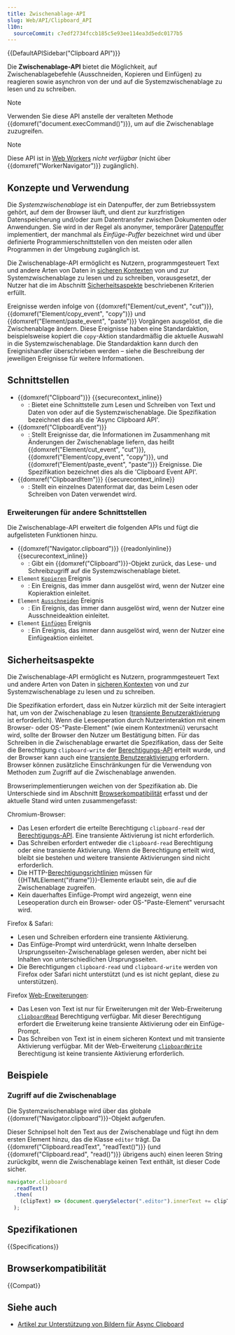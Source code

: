 ```yaml
---
title: Zwischenablage-API
slug: Web/API/Clipboard_API
l10n:
  sourceCommit: c7edf2734fccb185c5e93ee114ea3d5edc0177b5
---
```


{{DefaultAPISidebar("Clipboard API")}}

Die **Zwischenablage-API** bietet die Möglichkeit, auf Zwischenablagebefehle (Ausschneiden, Kopieren und Einfügen) zu reagieren sowie asynchron von der und auf die Systemzwischenablage zu lesen und zu schreiben.

> [!NOTE]
> Verwenden Sie diese API anstelle der veralteten Methode {{domxref("document.execCommand()")}}, um auf die Zwischenablage zuzugreifen.

> [!NOTE]
> Diese API ist in [Web Workers](/de/docs/Web/API/Web_Workers_API) _nicht verfügbar_ (nicht über {{domxref("WorkerNavigator")}} zugänglich).

## Konzepte und Verwendung

Die _Systemzwischenablage_ ist ein Datenpuffer, der zum Betriebssystem gehört, auf dem der Browser läuft, und dient zur kurzfristigen Datenspeicherung und/oder zum Datentransfer zwischen Dokumenten oder Anwendungen. Sie wird in der Regel als anonymer, temporärer [Datenpuffer](https://en.wikipedia.org/wiki/Data_buffer) implementiert, der manchmal als _Einfüge-Puffer_ bezeichnet wird und über definierte Programmierschnittstellen von den meisten oder allen Programmen in der Umgebung zugänglich ist.

Die Zwischenablage-API ermöglicht es Nutzern, programmgesteuert Text und andere Arten von Daten in [sicheren Kontexten](/de/docs/Web/Security/Secure_Contexts) von und zur Systemzwischenablage zu lesen und zu schreiben, vorausgesetzt, der Nutzer hat die im Abschnitt [Sicherheitsaspekte](#sicherheitsaspekte) beschriebenen Kriterien erfüllt.

Ereignisse werden infolge von {{domxref("Element/cut_event", "cut")}}, {{domxref("Element/copy_event", "copy")}} und {{domxref("Element/paste_event", "paste")}} Vorgängen ausgelöst, die die Zwischenablage ändern. Diese Ereignisse haben eine Standardaktion, beispielsweise kopiert die `copy`-Aktion standardmäßig die aktuelle Auswahl in die Systemzwischenablage. Die Standardaktion kann durch den Ereignishandler überschrieben werden – siehe die Beschreibung der jeweiligen Ereignisse für weitere Informationen.

## Schnittstellen

- {{domxref("Clipboard")}} {{securecontext_inline}}
  - : Bietet eine Schnittstelle zum Lesen und Schreiben von Text und Daten von oder auf die Systemzwischenablage. Die Spezifikation bezeichnet dies als die 'Async Clipboard API'.
- {{domxref("ClipboardEvent")}}
  - : Stellt Ereignisse dar, die Informationen im Zusammenhang mit Änderungen der Zwischenablage liefern, das heißt {{domxref("Element/cut_event", "cut")}}, {{domxref("Element/copy_event", "copy")}}, und {{domxref("Element/paste_event", "paste")}} Ereignisse. Die Spezifikation bezeichnet dies als die 'Clipboard Event API'.
- {{domxref("ClipboardItem")}} {{securecontext_inline}}
  - : Stellt ein einzelnes Datenformat dar, das beim Lesen oder Schreiben von Daten verwendet wird.

### Erweiterungen für andere Schnittstellen

Die Zwischenablage-API erweitert die folgenden APIs und fügt die aufgelisteten Funktionen hinzu.

- {{domxref("Navigator.clipboard")}} {{readonlyinline}} {{securecontext_inline}}
  - : Gibt ein {{domxref("Clipboard")}}-Objekt zurück, das Lese- und Schreibzugriff auf die Systemzwischenablage bietet.
- `Element` [`Kopieren`](/de/docs/Web/API/Element/copy_event) Ereignis
  - : Ein Ereignis, das immer dann ausgelöst wird, wenn der Nutzer eine Kopieraktion einleitet.
- `Element` [`Ausschneiden`](/de/docs/Web/API/Element/cut_event) Ereignis
  - : Ein Ereignis, das immer dann ausgelöst wird, wenn der Nutzer eine Ausschneideaktion einleitet.
- `Element` [`Einfügen`](/de/docs/Web/API/Element/paste_event) Ereignis
  - : Ein Ereignis, das immer dann ausgelöst wird, wenn der Nutzer eine Einfügeaktion einleitet.

<!-- Note `Window: clipboardchange` event is in spec but not implemented -->

## Sicherheitsaspekte

Die Zwischenablage-API ermöglicht es Nutzern, programmgesteuert Text und andere Arten von Daten in [sicheren Kontexten](/de/docs/Web/Security/Secure_Contexts) von und zur Systemzwischenablage zu lesen und zu schreiben.

Die Spezifikation erfordert, dass ein Nutzer kürzlich mit der Seite interagiert hat, um von der Zwischenablage zu lesen ([transiente Benutzeraktivierung](/de/docs/Web/Security/User_activation) ist erforderlich). Wenn die Leseoperation durch Nutzerinteraktion mit einem Browser- oder OS-"Paste-Element" (wie einem Kontextmenü) verursacht wird, sollte der Browser den Nutzer um Bestätigung bitten. Für das Schreiben in die Zwischenablage erwartet die Spezifikation, dass der Seite die Berechtigung `clipboard-write` der [Berechtigungs-API](/de/docs/Web/API/Permissions_API) erteilt wurde, und der Browser kann auch eine [transiente Benutzeraktivierung](/de/docs/Web/Security/User_activation) erfordern. Browser können zusätzliche Einschränkungen für die Verwendung von Methoden zum Zugriff auf die Zwischenablage anwenden.

Browserimplementierungen weichen von der Spezifikation ab. Die Unterschiede sind im Abschnitt [Browserkompatibilität](#browserkompatibilität) erfasst und der aktuelle Stand wird unten zusammengefasst:

Chromium-Browser:

- Das Lesen erfordert die erteilte Berechtigung `clipboard-read` der [Berechtigungs-API](/de/docs/Web/API/Permissions_API). Eine transiente Aktivierung ist nicht erforderlich.
- Das Schreiben erfordert entweder die `clipboard-read` Berechtigung oder eine transiente Aktivierung. Wenn die Berechtigung erteilt wird, bleibt sie bestehen und weitere transiente Aktivierungen sind nicht erforderlich.
- Die HTTP-[Berechtigungsrichtlinien](/de/docs/Web/HTTP/Headers/Permissions-Policy) müssen für {{HTMLElement("iframe")}}-Elemente erlaubt sein, die auf die Zwischenablage zugreifen.
- Kein dauerhaftes Einfüge-Prompt wird angezeigt, wenn eine Leseoperation durch ein Browser- oder OS-"Paste-Element" verursacht wird.

Firefox & Safari:

- Lesen und Schreiben erfordern eine transiente Aktivierung.
- Das Einfüge-Prompt wird unterdrückt, wenn Inhalte derselben Ursprungsseiten-Zwischenablage gelesen werden, aber nicht bei Inhalten von unterschiedlichen Ursprungsseiten.
- Die Berechtigungen `clipboard-read` und `clipboard-write` werden von Firefox oder Safari nicht unterstützt (und es ist nicht geplant, diese zu unterstützen).

Firefox [Web-Erweiterungen](/de/docs/Mozilla/Add-ons/WebExtensions/Interact_with_the_clipboard):

- Das Lesen von Text ist nur für Erweiterungen mit der Web-Erweiterung [`clipboardRead`](/de/docs/Mozilla/Add-ons/WebExtensions/manifest.json/permissions#clipboardread) Berechtigung verfügbar. Mit dieser Berechtigung erfordert die Erweiterung keine transiente Aktivierung oder ein Einfüge-Prompt.
- Das Schreiben von Text ist in einem sicheren Kontext und mit transiente Aktivierung verfügbar. Mit der Web-Erweiterung [`clipboardWrite`](/de/docs/Mozilla/Add-ons/WebExtensions/manifest.json/permissions#clipboardwrite) Berechtigung ist keine transiente Aktivierung erforderlich.

## Beispiele

### Zugriff auf die Zwischenablage

Die Systemzwischenablage wird über das globale {{domxref("Navigator.clipboard")}}-Objekt aufgerufen.

Dieser Schnipsel holt den Text aus der Zwischenablage und fügt ihn dem ersten Element hinzu, das die Klasse `editor` trägt. Da {{domxref("Clipboard.readText", "readText()")}} (und {{domxref("Clipboard.read", "read()")}} übrigens auch) einen leeren String zurückgibt, wenn die Zwischenablage keinen Text enthält, ist dieser Code sicher.

```js
navigator.clipboard
  .readText()
  .then(
    (clipText) => (document.querySelector(".editor").innerText += clipText),
  );
```

## Spezifikationen

{{Specifications}}

## Browserkompatibilität

{{Compat}}

## Siehe auch

- [Artikel zur Unterstützung von Bildern für Async Clipboard](https://web.dev/articles/async-clipboard)
